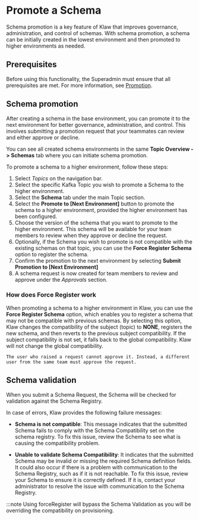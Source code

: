 # Promote a Schema

Schema promotion is a key feature of Klaw that improves governance,
administration, and control of schemas. With schema promotion, a schema
can be initially created in the lowest environment and then promoted to
higher environments as needed.

## Prerequisites

Before using this functionality, the Superadmin must ensure that all
prerequisites are met. For more information, see
[Promotion](../../Concepts/promotion).

## Schema promotion

After creating a schema in the base environment, you can promote it to
the next environment for better governance, administration, and control.
This involves submitting a promotion request that your teammates can
review and either approve or decline.

You can see all created schema environments in the same **Topic Overview
-\> Schemas** tab where you can initiate schema promotion.

To promote a schema to a higher environment, follow these steps:

1.  Select *Topics* on the navigation bar.
2.  Select the specific Kafka Topic you wish to promote a Schema to the
    higher environment.
3.  Select the **Schema** tab under the main Topic section.
4.  Select the **Promote to \[Next Environment\]** button to promote the
    schema to a higher environment, provided the higher environment has
    been configured.
5.  Choose the version of the schema that you want to promote to the
    higher environment. This schema will be available for your team
    members to review when they approve or decline the request.
6.  Optionally, if the Schema you wish to promote is not compatible with
    the existing schemas on that topic, you can use the **Force Register
    Schema** option to register the schema.
7.  Confirm the promotion to the next environment by selecting **Submit
    Promotion to \[Next Environment\]**
8.  A schema request is now created for team members to review and
    approve under the *Approvals* section.

### How does Force Register work

When promoting a schema to a higher environment in Klaw, you can use the
**Force Register Schema** option, which enables you to register a schema
that may not be compatible with previous schemas. By selecting this
option, Klaw changes the compatibility of the subject (topic) to
**NONE**, registers the new schema, and then reverts to the previous
subject compatibility. If the subject compatibility is not set, it falls
back to the global compatibility. Klaw will not change the global
compatibility.

    The user who raised a request cannot approve it. Instead, a different
    user from the same team must approve the request.

## Schema validation

When you submit a Schema Request, the Schema will be checked for
validation against the Schema Registry.

In case of errors, Klaw provides the following failure messages: 

- **Schema is not compatible**: This message indicates that the submitted
Schema fails to comply with the Schema Compatibility set on the schema
registry. To fix this issue, review the Schema to see what is causing
the compatibility problem. 

- **Unable to validate Schema Compatibility**: It indicates that the submitted Schema may be invalid
or missing the required Schema definition fields. It could also occur if
there is a problem with communication to the Schema Registry, such as if
it is not reachable. To fix this issue, review your Schema to ensure it
is correctly defined. If it is, contact your administrator to resolve
the issue with communication to the Schema Registry.

:::note
Using forceRegister will bypass the Schema Validation as you will be
overriding the compatibility on provisioning.

